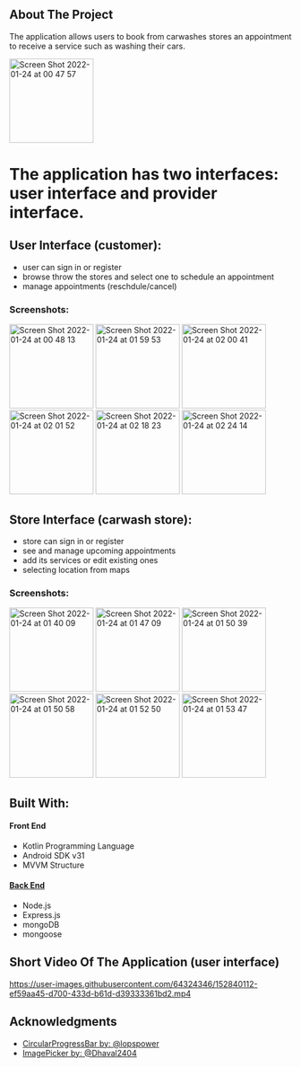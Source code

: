 

## About The Project

The application allows users to book from carwashes stores an appointment to receive a service such as washing their cars.

<img width="150" alt="Screen Shot 2022-01-24 at 00 47 57" src="https://user-images.githubusercontent.com/64324346/152831302-eee3a283-0093-4589-9a17-f9a597bf5421.png">

# The application has two interfaces: user interface and provider interface.

## User Interface (customer):
* user can sign in or register
* browse throw the stores and select one to schedule an appointment
* manage appointments (reschdule/cancel)

### Screenshots:

<img width="150" alt="Screen Shot 2022-01-24 at 00 48 13" src="https://user-images.githubusercontent.com/64324346/152846038-a7e2c17a-e0d0-4323-bf4b-07eabf23bcc6.png">  <img width="150" alt="Screen Shot 2022-01-24 at 01 59 53" src="https://user-images.githubusercontent.com/64324346/152846135-c4b7b6a7-59c2-4b9a-a798-2b59b8301c0e.png">  <img width="150" alt="Screen Shot 2022-01-24 at 02 00 41" src="https://user-images.githubusercontent.com/64324346/152846148-a945eabe-8b9e-49c1-8cf4-106fc8377c75.png">  <img width="150" alt="Screen Shot 2022-01-24 at 02 01 52" src="https://user-images.githubusercontent.com/64324346/152846165-bb5d4d67-7036-417a-a8fd-7c8d48ba5370.png">  <img width="150" alt="Screen Shot 2022-01-24 at 02 18 23" src="https://user-images.githubusercontent.com/64324346/152846201-d8df5b6b-f30f-4c65-bddb-45c0f8b12c40.png">  <img width="150" alt="Screen Shot 2022-01-24 at 02 24 14" src="https://user-images.githubusercontent.com/64324346/152846221-4279d683-970e-4e67-8c79-c11c3d4a7c44.png">

## Store Interface (carwash store):
* store can sign in or register
* see and manage upcoming appointments
* add its services or edit existing ones
* selecting location from maps

### Screenshots:

<img width="150" alt="Screen Shot 2022-01-24 at 01 40 09" src="https://user-images.githubusercontent.com/64324346/152847517-f292b667-7c4f-43b9-898d-56430919d3ce.png">  <img width="150" alt="Screen Shot 2022-01-24 at 01 47 09" src="https://user-images.githubusercontent.com/64324346/152847544-1ce95fb3-8bfa-44be-9a4e-dfd38d99a0cc.png">   <img width="150" alt="Screen Shot 2022-01-24 at 01 50 39" src="https://user-images.githubusercontent.com/64324346/152847563-d2a6c495-b41c-46ce-aee1-8402996017a1.png">   <img width="150" alt="Screen Shot 2022-01-24 at 01 50 58" src="https://user-images.githubusercontent.com/64324346/152847592-03ea4be7-9710-421b-825e-3a61611a6340.png">  <img width="150" alt="Screen Shot 2022-01-24 at 01 52 50" src="https://user-images.githubusercontent.com/64324346/152847610-0abe967a-9dc4-48be-9453-93174c97d86e.png">  <img width="150" alt="Screen Shot 2022-01-24 at 01 53 47" src="https://user-images.githubusercontent.com/64324346/152847630-f0456dd0-17b2-4b68-8fcc-e88feb3e436e.png">


## Built With:
#### Front End
* Kotlin Programming Language
* Android SDK v31
* MVVM Structure

#### [Back End](https://github.com/mhs123m/carWashServer)
* Node.js
* Express.js
* mongoDB
* mongoose



## Short Video Of The Application (user interface)

https://user-images.githubusercontent.com/64324346/152840112-ef59aa45-d700-433d-b61d-d39333361bd2.mp4


## Acknowledgments

* [CircularProgressBar by: @lopspower](https://github.com/lopspower/CircularProgressBar)
* [ImagePicker by: @Dhaval2404](https://github.com/Dhaval2404/ImagePicker)  



